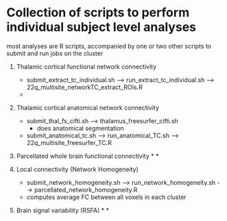 # Collection of scripts to perform individual subject level analyses
most analyses are R scripts, accompanied by one or two other scripts to submit and run jobs on the cluster

1. Thalamic cortical functional network connectivity
   * submit_extract_tc_individual.sh --> run_extract_tc_individual.sh --> 22q_multisite_networkTC_extract_ROIs.R
   *


3. Thalamic cortical anatomical network connectivity
   * submit_thal_fs_cifti.sh --> thalamus_freesurfer_cifti.sh
     * does anatomical segmentation
   * submit_anatomical_tc.sh --> run_anatomical_TC.sh --> 22q_multisite_freesurfer_TC.R


4. Parcellated whole brain functional connectivity
   *
   * 


5. Local connectivity (Network Homogeneity)
   * submit_network_homogeneity.sh --> run_network_homogeneity.sh --> parcellated_network_homogeneity.R
   * computes average FC between all voxels in each cluster


5. Brain signal variability (RSFA)
   *
   *

